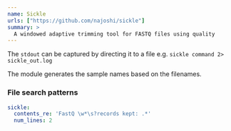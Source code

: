 ```yaml
---
name: Sickle
urls: ["https://github.com/najoshi/sickle"]
summary: >
  A windowed adaptive trimming tool for FASTQ files using quality
---
```


<!--
~~~~~ DO NOT EDIT ~~~~~
This file is autogenerated from the MultiQC module python docstring.
Do not edit the markdown, it will be overwritten.

File path for the source of this content: test-data/data/modules/sickle/sickle.py
~~~~~~~~~~~~~~~~~~~~~~~
-->

The `stdout` can be captured by directing it to a file e.g. `sickle command 2> sickle_out.log`

The module generates the sample names based on the filenames.

### File search patterns

```yaml
sickle:
  contents_re: 'FastQ \w*\s?records kept: .*'
  num_lines: 2
```
